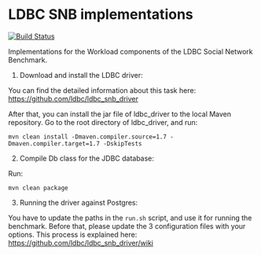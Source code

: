 # LDBC SNB implementations

[![Build Status](https://travis-ci.org/ldbc/ldbc_snb_implementations.svg?branch=master)](https://travis-ci.org/ldbc/ldbc_snb_implementations)

Implementations for the Workload components of the LDBC Social Network Benchmark.

1. Download and install the LDBC driver:

  You can find the detailed information about this task here:
  <https://github.com/ldbc/ldbc_snb_driver>

  After that, you can install the jar file of ldbc_driver to the local
  Maven repository. Go to the root directory of ldbc_driver, and run:

  ```
  mvn clean install -Dmaven.compiler.source=1.7 -Dmaven.compiler.target=1.7 -DskipTests
  ```

2. Compile Db class for the JDBC database:

  Run:

  ```
  mvn clean package
  ```

3. Running the driver against Postgres:

  You have to update the paths in the `run.sh` script, and use it for
  running the benchmark.  Before that, please update the 3 configuration
  files with your options. This process is explained here:
  <https://github.com/ldbc/ldbc_snb_driver/wiki>
